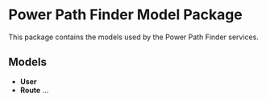 # Power Path Finder Model Package

This package contains the models used by the Power Path Finder services.

## Models
- **User**
- **Route**
...

